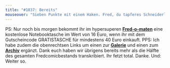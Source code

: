 ```yaml
---
title: "#1837: Bereits"
mouseover: "Sieben Punkte mit einem Haken. Fred, du tapferes Schneiderlein! "
---
```


PS:
Nur noch bis morgen bekommt ihr im hypersuperen <a href="http://fred-o-mat.spreadshirt.net/"><strong>Fred-o-maten</strong></a> eine kostenlose Notebooktasche im Wert von 16 Euro, wenn ihr mit dem Gutscheincode GRATISTASCHE für mindestens 40 Euro einkauft.
PPS:
Ich habe zudem die obenrechtsen Links um einen zur <a href="http://fonflatter.mygall.net/"><strong>Galerie</strong></a> und einen zum <a href="http://archiv.fonflatter.de"><strong>Archiv</strong></a> ergänzt. 
Dank euch haben wir übrigens bereits mehr als die Hälfte des gesamten Fredcomicbestands transkribiert. Ihr fetzt total. Danke. Und: Weiter so.

